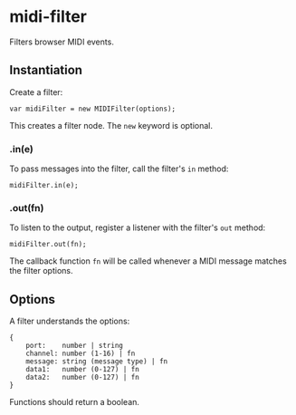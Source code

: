 # midi-filter

Filters browser MIDI events.


## Instantiation

Create a filter:

    var midiFilter = new MIDIFilter(options);

This creates a filter node.
The <code>new</code> keyword is optional.


### .in(e)

To pass messages into the filter, call the filter's <code>in</code> method:

    midiFilter.in(e);


### .out(fn)

To listen to the output, register a listener with the filter's <code>out</code> method:

    midiFilter.out(fn);

The callback function <code>fn</code> will be called whenever a MIDI message matches
the filter options.


## Options

A filter understands the options:

    {
        port:    number | string
        channel: number (1-16) | fn
        message: string (message type) | fn
        data1:   number (0-127) | fn
        data2:   number (0-127) | fn
    }

Functions should return a boolean.